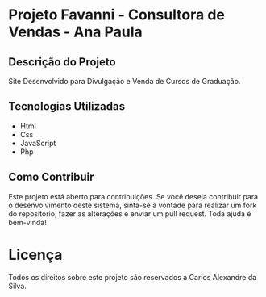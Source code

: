 # Projeto Favanni - Consultora de Vendas - Ana Paula

## Descrição do Projeto

Site Desenvolvido para Divulgação e Venda de Cursos de Graduação. 

## Tecnologias Utilizadas
- Html
- Css
- JavaScript
- Php


## Como Contribuir
Este projeto está aberto para contribuições. Se você deseja contribuir para o desenvolvimento deste sistema, sinta-se à vontade para realizar um fork do repositório, fazer as alterações e enviar um pull request. Toda ajuda é bem-vinda!


# Licença
Todos os direitos sobre este projeto são reservados a Carlos Alexandre da Silva.
